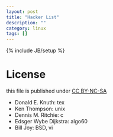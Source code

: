 ```yaml
---
layout: post
title: "Hacker List"
description: ""
category: linux
tags: []
---
```

{% include JB/setup %}
# License
this file is published under [CC BY-NC-SA](http://creativecommons.org/licenses/by-nc-sa/3.0/)

* Donald E. Knuth: tex
* Ken Thompson: unix
* Dennis M. Ritchie: c
* Edsger Wybe Dijkstra: algo60
* Bill Joy: BSD, vi
